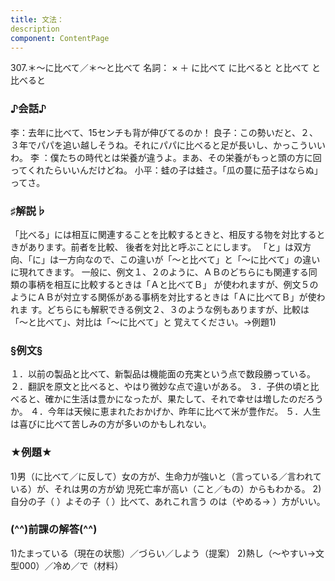 ```yaml
---
title: 文法：
description
component: ContentPage
---
```



307.＊～に比べて／＊～と比べて
名詞： × ＋ に比べて に比べると と比べて と比べると
### ♪会話♪
李：去年に比べて、15センチも背が伸びてるのか！
良子：この勢いだと、２、３年でパパを追い越しそうね。それにパパに比べると足が長いし、かっこういいわ。 李 ：僕たちの時代とは栄養が違うよ。まあ、その栄養がもっと頭の方に回ってくれたらいいんだけどね。 小平：蛙の子は蛙さ。「瓜の蔓に茄子はならぬ」ってさ。
### ♯解説♭
「比べる」には相互に関連することを比較するときと、相反する物を対比するときがあります。前者を比較、
後者を対比と呼ぶことにします。 「と」は双方向、「に」は一方向なので、この違いが「～と比べて」と「～に比べて」の違いに現れてきます。
一般に、例文１、２のように、ＡＢのどちらにも関連する同類の事柄を相互に比較するときは「Ａと比べてＢ」
が使われますが、例文５のようにＡＢが対立する関係がある事柄を対比するときは「Ａに比べてＢ」が使われま す。どちらにも解釈できる例文２、３のような例もありますが、比較は「～と比べて」、対比は「～に比べて」と 覚えてください。→例題1)
### §例文§
１．以前の製品と比べて、新製品は機能面の充実という点で数段勝っている。
２．翻訳を原文と比べると、やはり微妙な点で違いがある。
３．子供の頃と比べると、確かに生活は豊かになったが、果たして、それで幸せは増したのだろうか。
４．今年は天候に恵まれたおかげか、昨年に比べて米が豊作だ。
５．人生は喜びに比べて苦しみの方が多いのかもしれない。
### ★例題★
1)男（に比べて／に反して）女の方が、生命力が強いと（言っている／言われている）が、それは男の方が幼 児死亡率が高い（こと／もの）からもわかる。
2)自分の子（ ）よその子（ ）比べて、あれこれ言う のは（やめる→ ）方がいい。
### (^^)前課の解答(^^)
1)たまっている（現在の状態）／づらい／しよう（提案）
2)熱し（～やすい→文型000）／冷め／で（材料）
